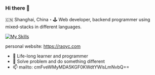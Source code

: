### Hi there 👋

🇨🇳 Shanghai, China・🕹 Web developer, backend programmer using mixed-stacks in different languages.

[![My Skills](https://skillicons.dev/icons?i=java,php,python,golang,bash,c,nodejs,html,css,js,typescript,bootstrap,jquery,vue,vite,spring,maven,gradle,docker,git,idea,vscode,linux,jenkins,kubernetes,laravel,mysql,sqlite,redis,mongodb,nginx,rabbitmq,prometheus,grafana,stackoverflow,github,gitlab,regex,markdown,ps&theme=light&perline=10)](https://skillicons.dev)

personal website: https://raoyc.com

- 🌱 Life-long learner and programmer
- 🤔 Solve problem and do something different
- 📫 mailto: cmFveWMyMDA5KGF0KWdtYWlsLmNvbQ==

<!-- - 👯 I'm interested in [AI](https://github.com/topics/ai) and [Raspberry Pi](https://github.com/topics/raspberry-pi) -->

